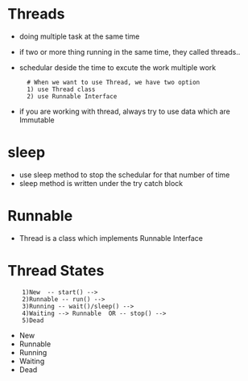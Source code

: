# Threads
- doing multiple task at the same time

- if two or more thing running in the same time, they called threads..

- schedular deside the time to excute the work multiple work
        
        # When we want to use Thread, we have two option
        1) use Thread class
        2) use Runnable Interface
- if you are working with thread, always try to use data which are Immutable 


# sleep
- use sleep method to stop the schedular for that number of time
- sleep method is written under the try catch block


# Runnable
- Thread is a class which implements Runnable Interface


# Thread States

        1)New  -- start() --> 
        2)Runnable -- run() --> 
        3)Running -- wait()/sleep() --> 
        4)Waiting --> Runnable  OR -- stop() --> 
        5)Dead 
- New
- Runnable
- Running
- Waiting
- Dead